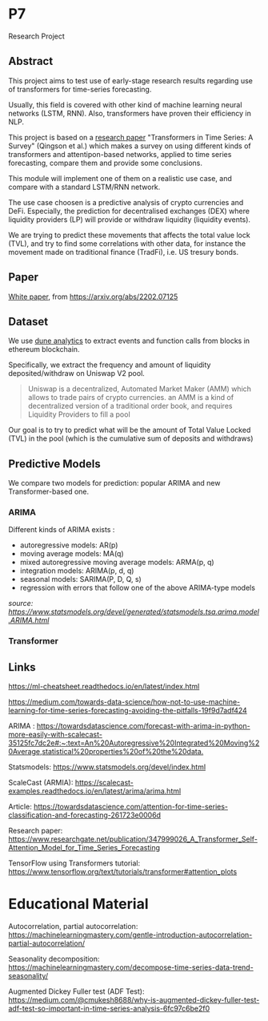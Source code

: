 # P7

Research Project

## Abstract

This project aims to test use of early-stage research results regarding use of transformers for time-series forecasting.

Usually, this field is covered with other kind of machine learning neural networks (LSTM, RNN). Also, transformers have proven their efficiency in NLP.

This project is based on a [research paper](https://arxiv.org/abs/2202.07125) "Transformers in Time Series: A Survey" (Qingson et al.) which makes a survey on using different kinds of transformers and attentipon-based networks, applied to time series forecasting, compare them and provide some conclusions.

This module will implement one of them on a realistic use case, and compare with a standard LSTM/RNN network.

The use case choosen is a predictive analysis of crypto currencies and DeFi. Especially, the prediction for decentralised exchanges (DEX) where liquidity providers (LP) will provide or withdraw liquidity (liquidity events).

We are trying to predict these movements that affects the total value lock (TVL), and try to find some correlations with other data, for instance the movement made on traditional finance (TradFi), i.e. US tresury bonds.

## Paper

[White paper](docs/2202.07125.pdf), from <https://arxiv.org/abs/2202.07125>

## Dataset

We use [dune analytics](https://dune.com/browse/dashboards) to extract events and function calls from blocks in ethereum blockchain.

Specifically, we extract the frequency and amount of liquidity deposited/withdraw on Uniswap V2 pool.

> Uniswap is a decentralized, Automated Market Maker (AMM) which allows to trade pairs of crypto currencies. 
> an AMM is a kind of decentralized version of a traditional order book, and requires Liquidity Providers to fill a pool

Our goal is to try to predict what will be the amount of Total Value Locked (TVL) in the pool 
(which is the cumulative sum of deposits and withdraws)

## Predictive Models

We compare two models for prediction: popular ARIMA and new Transformer-based one.

### ARIMA

Different kinds of ARIMA exists :

* autoregressive models: AR(p)
* moving average models: MA(q)
* mixed autoregressive moving average models: ARMA(p, q)
* integration models: ARIMA(p, d, q)
* seasonal models: SARIMA(P, D, Q, s)
* regression with errors that follow one of the above ARIMA-type models

_source: <https://www.statsmodels.org/devel/generated/statsmodels.tsa.arima.model.ARIMA.html>_

### Transformer

## Links

<https://ml-cheatsheet.readthedocs.io/en/latest/index.html>

<https://medium.com/towards-data-science/how-not-to-use-machine-learning-for-time-series-forecasting-avoiding-the-pitfalls-19f9d7adf424>

ARIMA : <https://towardsdatascience.com/forecast-with-arima-in-python-more-easily-with-scalecast-35125fc7dc2e#:~:text=An%20Autoregressive%20Integrated%20Moving%20Average,statistical%20properties%20of%20the%20data.>

Statsmodels: <https://www.statsmodels.org/devel/index.html>

ScaleCast (ARMIA): <https://scalecast-examples.readthedocs.io/en/latest/arima/arima.html>

Article: <https://towardsdatascience.com/attention-for-time-series-classification-and-forecasting-261723e0006d>

Research paper: <https://www.researchgate.net/publication/347999026_A_Transformer_Self-Attention_Model_for_Time_Series_Forecasting>

TensorFlow using Transformers tutorial: <https://www.tensorflow.org/text/tutorials/transformer#attention_plots>


# Educational Material

Autocorrelation, partial autocorrelation: <https://machinelearningmastery.com/gentle-introduction-autocorrelation-partial-autocorrelation/>

Seasonality decomposition: <https://machinelearningmastery.com/decompose-time-series-data-trend-seasonality/>

Augmented Dickey Fuller test (ADF Test): <https://medium.com/@cmukesh8688/why-is-augmented-dickey-fuller-test-adf-test-so-important-in-time-series-analysis-6fc97c6be2f0>

